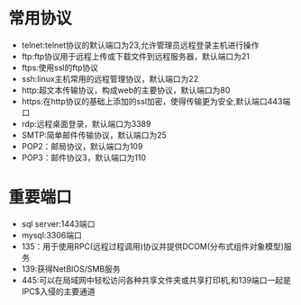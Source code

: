 # 常用协议
* telnet:telnet协议的默认端口为23,允许管理员远程登录主机进行操作
* ftp:ftp协议用于远程上传或下载文件到远程服务器，默认端口为21
* ftps:使用ssl的ftp协议
* ssh:linux主机常用的远程管理协议，默认端口为22
* http:超文本传输协议，构成web的主要协议，默认端口为80
* https:在http协议的基础上添加的ssl加密，使得传输更为安全,默认端口443端口
* rdp:远程桌面登录，默认端口为3389
* SMTP:简单邮件传输协议，默认端口为25
* POP2：邮局协议，默认端口为109
* POP3：邮件协议3，默认端口为110
# 重要端口
* sql server:1443端口
* mysql:3306端口
* 135：用于使用RPC(远程过程调用)协议并提供DCOM(分布式组件对象模型)服务
* 139:获得NetBIOS/SMB服务
* 445:可以在局域网中轻松访问各种共享文件夹或共享打印机,和139端口一起是IPC$入侵的主要通道